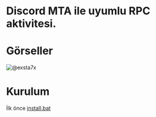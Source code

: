 # Discord MTA ile uyumlu RPC aktivitesi.
# Görseller
![@exsta7x](https://cdn.discordapp.com/attachments/1162656017956470814/1175867186389188768/image.png)
# Kurulum
İlk önce [install.bat](https://github.com/exsta7x/discord-mta-rpc/blob/main/install.bat)
